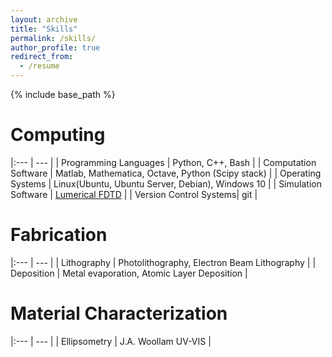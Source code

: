```yaml
---
layout: archive
title: "Skills"
permalink: /skills/
author_profile: true
redirect_from:
  - /resume
---
```


{% include base_path %}

Computing
======

|:--- | --- |
| Programming Languages | Python, C++, Bash |
| Computation Software | Matlab, Mathematica, Octave, Python (Scipy stack) |
| Operating Systems | Linux(Ubuntu, Ubuntu Server, Debian), Windows 10 |
| Simulation Software | <a href="https://www.lumerical.com/products/fdtd/" target="_blank">Lumerical FDTD</a> |
| Version Control Systems| git |

Fabrication
======

|:--- | --- |
| Lithography | Photolithography, Electron Beam Lithography |
| Deposition | Metal evaporation, Atomic Layer Deposition |

Material Characterization
======

|:--- | --- |
| Ellipsometry | J.A. Woollam UV-VIS |

